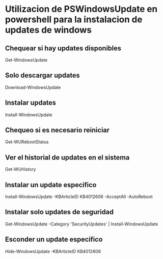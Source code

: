 # Utilizacion de PSWindowsUpdate en powershell para la instalacion de updates de windows

## Chequear si hay updates disponibles
Get-WindowsUpdate

## Solo descargar updates
Download-WindowsUpdate

## Instalar updates
Install-WindowsUpdate

## Chequeo si es necesario reiniciar
Get-WURebootStatus

## Ver el historial de updates en el sistema
Get-WUHistory

## Instalar un update especifico
Install-WindowsUpdate -KBArticleID KB4012606 -AcceptAll -AutoReboot

## Instalar solo updates de seguridad
Get-WindowsUpdate -Category 'SecurityUpdates' | Install-WindowsUpdate

## Esconder un update especifico
Hide-WindowsUpdate -KBArticleID KB4012606